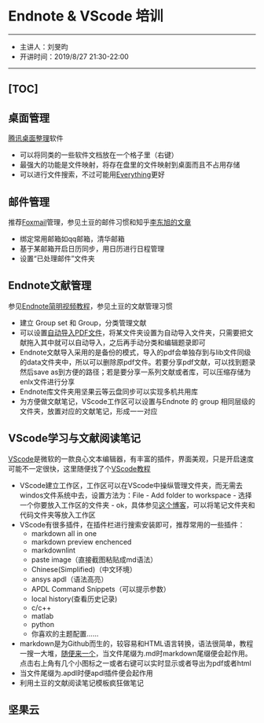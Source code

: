 # Endnote & VScode 培训

---
* 主讲人：刘旻昀
* 开讲时间：2019/8/27 21:30-22:00
---

[TOC]
---
## 桌面管理
[腾讯桌面整理](https://pc.qq.com/detail/5/detail_23125.html)软件
- 可以将同类的一些软件文档放在一个格子里（右键）
- 最强大的功能是文件映射，将存在盘里的文件映射到桌面而且不占用存储
- 可以进行文件搜索，不过可能用[Everything](https://www.voidtools.com/)更好


## 邮件管理
推荐[Foxmail](https://www.foxmail.com/)管理，参见土豆的邮件习惯和知乎[李东旭的文章](https://www.zhihu.com/question/19600890/answer/48234606)
- 绑定常用邮箱如qq邮箱，清华邮箱
- 基于某邮箱开启日历同步，用日历进行日程管理
- 设置“已处理邮件”文件夹

## Endnote文献管理
参见[Endnote简明视频教程](https://pan.baidu.com/s/1PnB1g-NF8ptiUtg5JxzsjQ)，参见土豆的文献管理习惯
- 建立 Group set 和 Group，分类管理文献
- 可以设置[自动导入PDF文件](https://jingyan.baidu.com/article/3c343ff7a5ef580d377963f8.html)，将某文件夹设置为自动导入文件夹，只需要把文献拖入其中就可以自动导入，之后再手动分类和编辑题录即可
- Endnote文献导入采用的是备份的模式，导入的pdf会单独存到与lib文件同级的data文件夹中，所以可以删除原pdf文件。若要分享pdf文献，可以找到题录然后save as到方便的路径；若是要分享一系列文献或者库，可以压缩存储为enlx文件进行分享
- Endnote库文件夹用坚果云等云盘同步可以实现多机共用库
- 为方便做文献笔记，VScode工作区可以设置与Endnote 的 group 相同层级的文件夹，放置对应的文献笔记，形成一一对应

## VScode学习与文献阅读笔记
[VScode](https://code.visualstudio.com/)是微软的一款良心文本编辑器，有丰富的插件，界面美观，只是开启速度可能不一定很快，这里随便找了个[VScode教程](https://www.jianshu.com/p/11554732b323)

- VScode建立工作区，工作区可以在VScode中操纵管理文件夹，而无需去windos文件系统中去，设置方法为：File - Add folder to workspace - 选择一个你要放入工作区的文件夹 - ok，具体参见[这个博客](https://www.jianshu.com/p/25706af1f6a7)，可以将笔记文件夹和代码文件夹等放入工作区
- VScode有很多插件，在插件栏进行搜索安装即可，推荐常用的一些插件：
  - markdown all in one
  - markdown preview enchenced
  - markdownlint
  - paste image（直接截图粘贴成md语法）
  - Chinese(Simplified)（中文环境）
  - ansys apdl（语法高亮）
  - APDL Command Snippets（可以提示参数）
  - local history(查看历史记录)
  - c/c++
  - matlab
  - python
  - 你喜欢的主题配置……
- markdown是为Github而生的，较容易和HTML语言转换，语法很简单，教程一搜一大堆，[随便来一个](https://www.jianshu.com/p/335db5716248)，当文件尾缀为.md时markdown尾缀便会起作用。点击右上角有几个小图标之一或者右键可以实时显示或者导出为pdf或者html
- 当文件尾缀为.apdl时便apdl插件便会起作用
- 利用土豆的文献阅读笔记模板疯狂做笔记
## 坚果云
